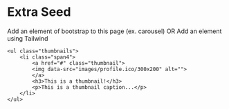 <html>
    <head>
    <link rel="stylesheet" href="extra.css">
    </head>
    <body>
<div class="index-header">
    <h1>Extra Seed</h1>
    <p>Add an element of bootstrap to this page (ex. carousel) OR Add an element using Tailwind</p>

    <ul class="thumbnails">
        <li class="span4">
            <a href="#" class="thumbnail">
            <img data-src="images/profile.ico/300x200" alt="">
            </a>
            <h3>This is a thumbnail!</h3>
            <p>This is a thumbnail caption...</p>
        </li>
    </ul>

</div>

